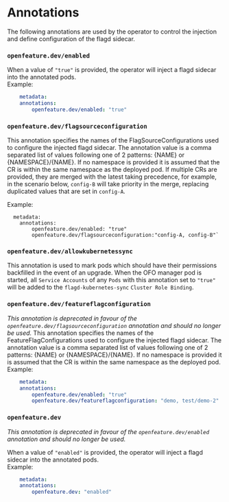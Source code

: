 # Annotations

The following annotations are used by the operator to control the injection and define configuration of the flagd sidecar.

### `openfeature.dev/enabled`
When a value of `"true"` is provided, the operator will inject a flagd sidecar into the annotated pods.  
Example: 
```yaml
    metadata:
    annotations:
        openfeature.dev/enabled: "true"
```

### `openfeature.dev/flagsourceconfiguration`
This annotation specifies the names of the FlagSourceConfigurations used to configure the injected flagd sidecar.
The annotation value is a comma separated list of values following one of 2 patterns: {NAME} or {NAMESPACE}/{NAME}. 
If no namespace is provided it is assumed that the CR is within the same namespace as the deployed pod.
If multiple CRs are provided, they are merged with the latest taking precedence, for example, in the scenario below, `config-B` will take priority in the merge, replacing duplicated values that are set in `config-A`.

Example:
```
  metadata:
    annotations:
        openfeature.dev/enabled: "true"
        openfeature.dev/flagsourceconfiguration:"config-A, config-B"`
```

### `openfeature.dev/allowkubernetessync`
This annotation is used to mark pods which should have their permissions backfilled in the event of an upgrade. When the OFO manager pod is started, all `Service Accounts` of any `Pods` with this annotation set to `"true"` will be added to the `flagd-kubernetes-sync` `Cluster Role Binding`.


### `openfeature.dev/featureflagconfiguration`
*This annotation is deprecated in favour of the `openfeature.dev/flagsourceconfiguration` annotation and should no longer be used.* 
This annotation specifies the names of the FeatureFlagConfigurations used to configure the injected flagd sidecar.
The annotation value is a comma separated list of values following one of 2 patterns: {NAME} or {NAMESPACE}/{NAME}. 
If no namespace is provided it is assumed that the CR is within the same namespace as the deployed pod.
Example:
```yaml
    metadata:
    annotations:
        openfeature.dev/enabled: "true"
        openfeature.dev/featureflagconfiguration: "demo, test/demo-2"
```

### `openfeature.dev`
*This annotation is deprecated in favour of the `openfeature.dev/enabled` annotation and should no longer be used.* 

When a value of `"enabled"` is provided, the operator will inject a flagd sidecar into the annotated pods.  
Example: 
```yaml
    metadata:
    annotations:
        openfeature.dev: "enabled"
```
